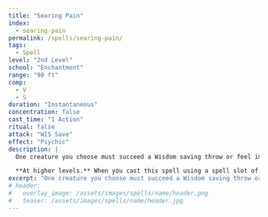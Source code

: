 ```yaml
---
title: "Searing Pain"
index:
  - searing-pain
permalink: /spells/searing-pain/
tags:
  - Spell
level: "2nd Level"
school: "Enchantment"
range: "90 ft"
comp:
  - V
  - S
duration: "Instantaneous"
concentration: false
cast_time: "1 Action"
ritual: false
attack: "WIS Save"
effect: "Psychic"
description: |
  One creature you choose must succeed a Wisdom saving throw or feel immense pain. The target takes 4d6 psychic damage on a failed save, or half as much on a successful one. On a failed save, the target also has disadvantage the next saving throw it makes before the end of its next turn.

  **At higher levels.** When you cast this spell using a spell slot of 3rd level or higher, the damage dealt by this spell increases by 1d6 for every slot level above 2nd. 
excerpt: "One creature you choose must succeed a Wisdom saving throw or feel immense pain."
# header:
#   overlay_image: /assets/images/spells/name/header.png
#   teaser: /assets/images/spells/name/header.jpg
---
```

